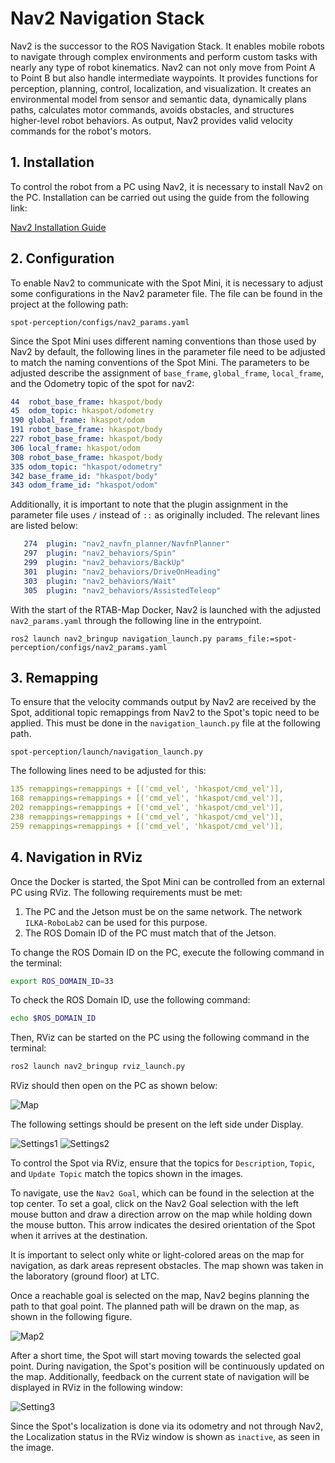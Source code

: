 # Nav2 Navigation Stack

Nav2 is the successor to the ROS Navigation Stack. It enables mobile robots to navigate through complex environments and perform custom tasks with nearly any type of robot kinematics.
Nav2 can not only move from Point A to Point B but also handle intermediate waypoints. It provides functions for perception, planning, control, localization, and visualization.
It creates an environmental model from sensor and semantic data, dynamically plans paths, calculates motor commands, avoids obstacles, and structures higher-level robot behaviors.
As output, Nav2 provides valid velocity commands for the robot's motors.

## 1. **Installation**

To control the robot from a PC using Nav2, it is necessary to install Nav2 on the PC. Installation can be carried out using the guide from the following link:

[Nav2 Installation Guide](https://docs.nav2.org/getting_started/index.html)


## 2. **Configuration**

To enable Nav2 to communicate with the Spot Mini, it is necessary to adjust some configurations in the Nav2 parameter file. The file can be found in the project at the following path:

`spot-perception/configs/nav2_params.yaml`

Since the Spot Mini uses different naming conventions than those used by Nav2 by default, the following lines in the parameter file need to be adjusted to match the naming conventions of the Spot Mini.
The parameters to be adjusted describe the assignment of `base_frame`, `global_frame`, `local_frame`, and the Odometry topic of the spot for nav2:

```yaml
44  robot_base_frame: hkaspot/body
45  odom_topic: hkaspot/odometry
190 global_frame: hkaspot/odom
191 robot_base_frame: hkaspot/body
227 robot_base_frame: hkaspot/body
306 local_frame: hkaspot/odom
308 robot_base_frame: hkaspot/body
335 odom_topic: "hkaspot/odometry"
342 base_frame_id: "hkaspot/body"
343 odom_frame_id: "hkaspot/odom"
```
Additionally, it is important to note that the plugin assignment in the parameter file uses `/` instead of `::` as originally included. The relevant lines are listed below:

```yaml
   274	plugin: "nav2_navfn_planner/NavfnPlanner"
   297 	plugin: "nav2_behaviors/Spin"
   299	plugin: "nav2_behaviors/BackUp"
   301	plugin: "nav2_behaviors/DriveOnHeading"
   303	plugin: "nav2_behaviors/Wait"
   305  plugin: "nav2_behaviors/AssistedTeleop"
```
With the start of the RTAB-Map Docker, Nav2 is launched with the adjusted `nav2_params.yaml` through the following line in the entrypoint.

`ros2 launch nav2_bringup navigation_launch.py params_file:=spot-perception/configs/nav2_params.yaml`

## 3. **Remapping**

To ensure that the velocity commands output by Nav2 are received by the Spot, additional topic remappings from Nav2 to the Spot's topic need to be applied. This must be done in the `navigation_launch.py` file at the following path.

`spot-perception/launch/navigation_launch.py`

The following lines need to be adjusted for this:

```yaml
135	remappings=remappings + [('cmd_vel', 'hkaspot/cmd_vel')],
168	remappings=remappings + [('cmd_vel', 'hkaspot/cmd_vel')],
202	remappings=remappings + [('cmd_vel', 'hkaspot/cmd_vel')],
238	remappings=remappings + [('cmd_vel', 'hkaspot/cmd_vel')],
259	remappings=remappings + [('cmd_vel', 'hkaspot/cmd_vel')],
```
## 4. **Navigation in RViz**

Once the Docker is started, the Spot Mini can be controlled from an external PC using RViz. The following requirements must be met:

1. The PC and the Jetson must be on the same network. The network `ILKA-RoboLab2` can be used for this purpose.
2. The ROS Domain ID of the PC must match that of the Jetson.

To change the ROS Domain ID on the PC, execute the following command in the terminal:

```bash
export ROS_DOMAIN_ID=33
```

To check the ROS Domain ID, use the following command:

```bash
echo $ROS_DOMAIN_ID
```

Then, RViz can be started on the PC using the following command in the terminal:

```bash
ros2 launch nav2_bringup rviz_launch.py
```

RViz should then open on the PC as shown below:

![Map](images/Bild.png)

The following settings should be present on the left side under Display.

![Settings1](images/Bild%20(1).png)
![Settings2](images/Bild%20(3).png)

To control the Spot via RViz, ensure that the topics for `Description`, `Topic`, and `Update Topic` match the topics shown in the images.

To navigate, use the `Nav2 Goal`, which can be found in the selection at the top center. To set a goal, click on the Nav2 Goal selection with the left mouse button and draw a direction arrow on the map while holding down the mouse button. This arrow indicates the desired orientation of the Spot when it arrives at the destination.

It is important to select only white or light-colored areas on the map for navigation, as dark areas represent obstacles. The map shown was taken in the laboratory (ground floor) at LTC.

Once a reachable goal is selected on the map, Nav2 begins planning the path to that goal point. The planned path will be drawn on the map, as shown in the following figure.

![Map2](images/Bild%20(6).png)

After a short time, the Spot will start moving towards the selected goal point. During navigation, the Spot's position will be continuously updated on the map. Additionally, feedback on the current state of navigation will be displayed in RViz in the following window:

![Setting3](images/Bild%20(2).png)

Since the Spot's localization is done via its odometry and not through Nav2, the Localization status in the RViz window is shown as `inactive`, as seen in the image.

